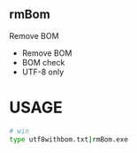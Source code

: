 rmBom
---

Remove BOM

- Remove BOM
- BOM check
- UTF-8 only

# USAGE

```sh
# win
type utf8withbom.txt|rmBom.exe
```
